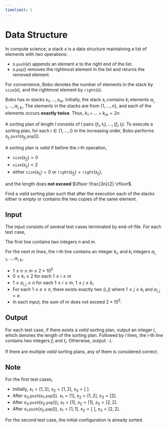 ```yaml
---
timelimit: 1
...
```


# Data Structure

In compute science, a stack $s$ is a data structure maintaining a list of elements with two operations:

- $s.\mathtt{push}(e)$ appends an element $e$ to the right end of the list.
- $s.\mathtt{pop}()$ removes the rightmost element in the list and returns the removed element.

For convenience, Bobo denotes the number of elements in the stack by $\mathtt{size}(s)$, and the rightmost element by $\mathtt{right}(s)$.

Bobo has $m$ stacks $s_1, \dots, s_m$. Initially, the stack $s_i$ contains $k_i$ elements $a_{i, 1}, \dots, a_{i, k_i}$. The elements in the stacks are from $\{1, \dots, n\}$, and each of the elements occurs **exactly twice**. Thus, $k_1 + \dots + k_m = 2 n$.

A sorting plan of length $l$ consists of $l$ pairs $(f_1, t_1), \dots, (f_l, t_l)$.  To execute a sorting plan, for each $i \in \{1, \dots ,l\}$ in the increasing order, Bobo performs $s_{t_i}.\mathtt{push}(s_{f_i}.\mathtt{pop}())$.

A sorting plan is *valid* if before the $i$-th operation,

* $\mathtt{size}(s_{f_i}) > 0$
* $\mathtt{size}(s_{t_i}) < 2$
* either $\mathtt{size}(s_{t_i}) = 0$ or $\mathtt{right}(s_{f_i}) = \mathtt{right}(s_{t_i})$,

and the length does **not exceed** $\lfloor \frac{3n}{2} \rfloor$.

Find a *valid* sorting plan such that after the execution each of the stacks either is empty or contains the two copies of the same element.

## Input

The input consists of several test cases terminated by end-of-file. For each test case,

The first line contains two integers $n$ and $m$.

For the next $m$ lines, the $i$-th line contains an integer $k_i$, and $k_i$ integers $a_{i, 1}, \dots, a_{i, k_i}$.

* $1 \le n \leq m \le 2 \times 10^5$
* $0 \leq k_i \leq 2$ for each $1 \leq i \leq m$
* $1 \leq a_{i, j} \leq n$ for each $1 \leq i \leq m$, $1 \leq j \leq k_i$
* For each $1 \leq e \leq n$, there exists exactly two $(i, j)$ where $1 \leq j \leq k_i$ and $a_{i, j} = e$.
* In each input, the sum of $m$ does not exceed $2 \times 10^5$.

## Output

For each test case, if there exists a *valid* sorting plan, output an integer $l$, which denotes the length of the sorting plan. Followed by $l$ lines, the $i$-th line contains two integers $f_i$ and $t_i$. Otherwise, output `-1`.

If there are multiple *valid* sorting plans, any of them is considered correct.

<!--SAMPLES-->

## Note

For the first test cases,

* Initially, $s_1 = [1, 2]$, $s_2 = [1, 2]$, $s_3 = [\ ]$.
* After $s_3.\mathtt{push}(s_1.\mathtt{pop}())$. $s_1 = [1]$, $s_2 = [1, 2]$, $s_3 = [2]$.
* After $s_3.\mathtt{push}(s_2.\mathtt{pop}())$, $s_1 = [1]$, $s_2 = [1]$, $s_3 = [2, 2]$.
* After $s_1.\mathtt{push}(s_2.\mathtt{pop}())$, $s_1 = [1, 1]$, $s_2 = [\ ]$, $s_3 = [2, 2]$.

For the second test case, the initial configuration is already sorted.
